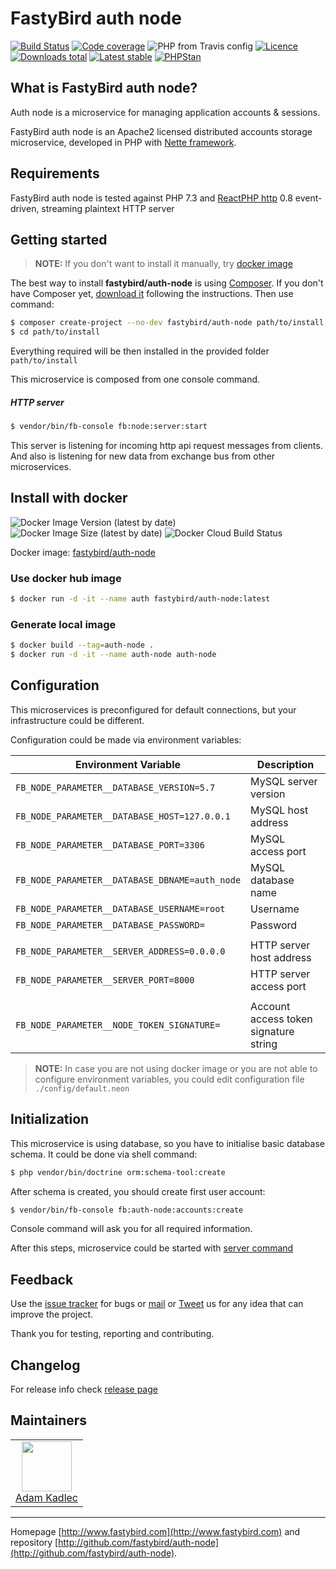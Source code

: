 # FastyBird auth node

[![Build Status](https://img.shields.io/travis/FastyBird/auth-node.svg?style=flat-square)](https://travis-ci.org/FastyBird/auth-node)
[![Code coverage](https://img.shields.io/coveralls/FastyBird/auth-node.svg?style=flat-square)](https://coveralls.io/r/FastyBird/auth-node)
![PHP from Travis config](https://img.shields.io/travis/php-v/fastybird/auth-node?style=flat-square)
[![Licence](https://img.shields.io/packagist/l/FastyBird/auth-node.svg?style=flat-square)](https://packagist.org/packages/FastyBird/auth-node)
[![Downloads total](https://img.shields.io/packagist/dt/FastyBird/auth-node.svg?style=flat-square)](https://packagist.org/packages/FastyBird/auth-node)
[![Latest stable](https://img.shields.io/packagist/v/FastyBird/auth-node.svg?style=flat-square)](https://packagist.org/packages/FastyBird/auth-node)
[![PHPStan](https://img.shields.io/badge/PHPStan-enabled-brightgreen.svg?style=flat-square)](https://github.com/phpstan/phpstan)

## What is FastyBird auth node?

Auth node is a microservice for managing application accounts & sessions.

FastyBird auth node is an Apache2 licensed distributed accounts storage microservice, developed in PHP with [Nette framework](https://nette.org).

## Requirements

FastyBird auth node is tested against PHP 7.3 and [ReactPHP http](https://github.com/reactphp/http) 0.8 event-driven, streaming plaintext HTTP server

## Getting started

> **NOTE:** If you don't want to install it manually, try [docker image](#install-with-docker)

The best way to install **fastybird/auth-node** is using [Composer](http://getcomposer.org/). If you don't have Composer yet, [download it](https://getcomposer.org/download/) following the instructions.
Then use command:

```sh
$ composer create-project --no-dev fastybird/auth-node path/to/install
$ cd path/to/install
```

Everything required will be then installed in the provided folder `path/to/install`

This microservice is composed from one console command.

##### HTTP server

```sh
$ vendor/bin/fb-console fb:node:server:start
```

This server is listening for incoming http api request messages from clients.
And also is listening for new data from exchange bus from other microservices.

## Install with docker

![Docker Image Version (latest by date)](https://img.shields.io/docker/v/fastybird/auth-node?style=flat-square)
![Docker Image Size (latest by date)](https://img.shields.io/docker/image-size/fastybird/auth-node?style=flat-square)
![Docker Cloud Build Status](https://img.shields.io/docker/cloud/build/fastybird/auth-node?style=flat-square)

Docker image: [fastybird/auth-node](https://hub.docker.com/r/fastybird/auth-node/)

### Use docker hub image

```bash
$ docker run -d -it --name auth fastybird/auth-node:latest
```

### Generate local image

```bash
$ docker build --tag=auth-node .
$ docker run -d -it --name auth-node auth-node
```

## Configuration

This microservices is preconfigured for default connections, but your infrastructure could be different.

Configuration could be made via environment variables:

| Environment Variable | Description |
| ---------------------- | ---------------------------- |
| `FB_NODE_PARAMETER__DATABASE_VERSION=5.7` | MySQL server version |
| `FB_NODE_PARAMETER__DATABASE_HOST=127.0.0.1` | MySQL host address |
| `FB_NODE_PARAMETER__DATABASE_PORT=3306` | MySQL access port |
| `FB_NODE_PARAMETER__DATABASE_DBNAME=auth_node` | MySQL database name |
| `FB_NODE_PARAMETER__DATABASE_USERNAME=root` | Username |
| `FB_NODE_PARAMETER__DATABASE_PASSWORD=` | Password |
| | |
| `FB_NODE_PARAMETER__SERVER_ADDRESS=0.0.0.0` | HTTP server host address |
| `FB_NODE_PARAMETER__SERVER_PORT=8000` | HTTP server access port |
| | |
| `FB_NODE_PARAMETER__NODE_TOKEN_SIGNATURE=` | Account access token signature string |

> **NOTE:** In case you are not using docker image or you are not able to configure environment variables, you could edit configuration file `./config/default.neon`

## Initialization

This microservice is using database, so you have to initialise basic database schema. It could be done via shell command:

```sh
$ php vendor/bin/doctrine orm:schema-tool:create
```

After schema is created, you should create first user account:

```sh
$ vendor/bin/fb-console fb:auth-node:accounts:create
```

Console command will ask you for all required information.

After this steps, microservice could be started with [server command](#http-server)

## Feedback

Use the [issue tracker](https://github.com/FastyBird/auth-node/issues) for bugs or [mail](mailto:info@fastybird.com) or [Tweet](https://twitter.com/fastybird) us for any idea that can improve the project.

Thank you for testing, reporting and contributing.

## Changelog

For release info check [release page](https://github.com/FastyBird/auth-node/releases)

## Maintainers

<table>
	<tbody>
		<tr>
			<td align="center">
				<a href="https://github.com/akadlec">
					<img width="80" height="80" src="https://avatars3.githubusercontent.com/u/1866672?s=460&amp;v=4">
				</a>
				<br>
				<a href="https://github.com/akadlec">Adam Kadlec</a>
			</td>
		</tr>
	</tbody>
</table>

***
Homepage [http://www.fastybird.com](http://www.fastybird.com) and repository [http://github.com/fastybird/auth-node](http://github.com/fastybird/auth-node).
